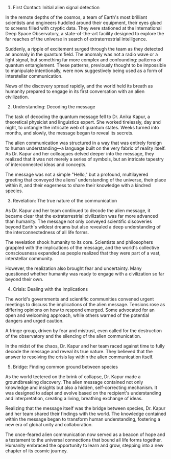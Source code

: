 1. First Contact: Initial alien signal detection

In the remote depths of the cosmos, a team of Earth's most brilliant scientists and engineers huddled around their equipment, their eyes glued to screens filled with cryptic data. They were stationed at the International Deep Space Observatory, a state-of-the-art facility designed to explore the far reaches of the universe in search of extraterrestrial intelligence.

Suddenly, a ripple of excitement surged through the team as they detected an anomaly in the quantum field. The anomaly was not a radio wave or a light signal, but something far more complex and confounding: patterns of quantum entanglement. These patterns, previously thought to be impossible to manipulate intentionally, were now suggestively being used as a form of interstellar communication.

News of the discovery spread rapidly, and the world held its breath as humanity prepared to engage in its first conversation with an alien civilization.

2. Understanding: Decoding the message

The task of decoding the quantum message fell to Dr. Anika Kapur, a theoretical physicist and linguistics expert. She worked tirelessly, day and night, to untangle the intricate web of quantum states. Weeks turned into months, and slowly, the message began to reveal its secrets.

The alien communication was structured in a way that was entirely foreign to human understanding—a language built on the very fabric of reality itself. As Dr. Kapur and her colleagues delved deeper into the message, they realized that it was not merely a series of symbols, but an intricate tapestry of interconnected ideas and concepts.

The message was not a simple "Hello," but a profound, multilayered greeting that conveyed the aliens' understanding of the universe, their place within it, and their eagerness to share their knowledge with a kindred species.

3. Revelation: The true nature of the communication

As Dr. Kapur and her team continued to decode the alien message, it became clear that the extraterrestrial civilization was far more advanced than humanity. The message not only conveyed scientific discoveries beyond Earth's wildest dreams but also revealed a deep understanding of the interconnectedness of all life forms.

The revelation shook humanity to its core. Scientists and philosophers grappled with the implications of the message, and the world's collective consciousness expanded as people realized that they were part of a vast, interstellar community.

However, the realization also brought fear and uncertainty. Many questioned whether humanity was ready to engage with a civilization so far beyond their own.

4. Crisis: Dealing with the implications

The world's governments and scientific communities convened urgent meetings to discuss the implications of the alien message. Tensions rose as differing opinions on how to respond emerged. Some advocated for an open and welcoming approach, while others warned of the potential dangers and urged caution.

A fringe group, driven by fear and mistrust, even called for the destruction of the observatory and the silencing of the alien communication.

In the midst of the chaos, Dr. Kapur and her team raced against time to fully decode the message and reveal its true nature. They believed that the answer to resolving the crisis lay within the alien communication itself.

5. Bridge: Finding common ground between species

As the world teetered on the brink of collapse, Dr. Kapur made a groundbreaking discovery. The alien message contained not only knowledge and insights but also a hidden, self-correcting mechanism. It was designed to adapt and evolve based on the recipient's understanding and interpretation, creating a living, breathing exchange of ideas.

Realizing that the message itself was the bridge between species, Dr. Kapur and her team shared their findings with the world. The knowledge contained within the message began to transform human understanding, fostering a new era of global unity and collaboration.

The once-feared alien communication now served as a beacon of hope and a testament to the universal connections that bound all life forms together. Humanity embraced the opportunity to learn and grow, stepping into a new chapter of its cosmic journey.